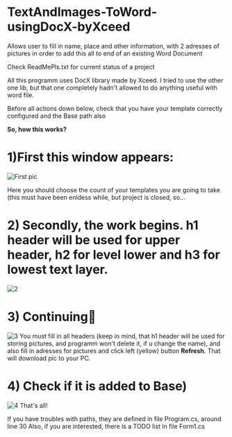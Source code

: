# TextAndImages-ToWord-usingDocX-byXceed
Allows user to fill in name, place and other information, with 2 adresses of pictures in order to add this all to end of an existing Word Document

Check ReadMePls.txt for current status of a project

All this programm uses DocX library made by Xceed. I tried to use the other one lib, but that one completely hadn't allowed to do anything useful with word file. 

Before all actions down below, check that you have your template correctly configured and the Base path also

__So, how this works?__ 
# 1)First this window appears:
![First pic](https://user-images.githubusercontent.com/34866926/120944080-4a640980-c73b-11eb-8cfc-31a073136c7e.png)

Here you should choose the count of your templates you are going to take (this must have been enldess while, but project is closed, so...

# 2) Secondly, the work begins. h1 header will be used for upper header, h2 for level lower and h3 for lowest text layer.
![2](https://user-images.githubusercontent.com/34866926/120944083-4afca000-c73b-11eb-870a-de7db2e1a787.png)

# 3) Continuing👀

![3](https://user-images.githubusercontent.com/34866926/120944084-4afca000-c73b-11eb-9c0b-d0abd4e7213d.png)
You must fill in all headers (keep in mind, that h1 header will be used for storing pictures, and programm won't delete it, if u change the name), and also fill in adresses for pictures and click left (yellow) button __Refresh__. That will download pic to your PC. 

# 4) Check if it is added to Base)
![4](https://user-images.githubusercontent.com/34866926/120944085-4b953680-c73b-11eb-8b28-cac27e77c8f2.png)
That's all!

If you have troubles with paths, they are defined in file Program.cs, around line 30
Also, if you are interested, there is a TODO list in file Form1.cs
